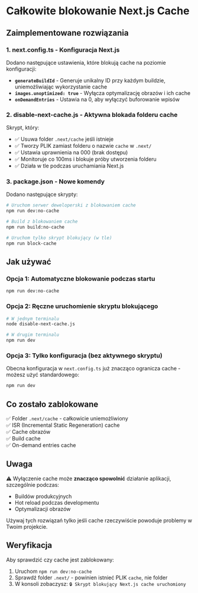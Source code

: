 # Całkowite blokowanie Next.js Cache

## Zaimplementowane rozwiązania

### 1. **next.config.ts** - Konfiguracja Next.js
Dodano następujące ustawienia, które blokują cache na poziomie konfiguracji:

- **`generateBuildId`** - Generuje unikalny ID przy każdym buildzie, uniemożliwiając wykorzystanie cache
- **`images.unoptimized: true`** - Wyłącza optymalizację obrazów i ich cache
- **`onDemandEntries`** - Ustawia na 0, aby wyłączyć buforowanie wpisów

### 2. **disable-next-cache.js** - Aktywna blokada folderu cache
Skrypt, który:

- ✅ Usuwa folder `.next/cache` jeśli istnieje
- ✅ Tworzy PLIK zamiast folderu o nazwie `cache` w `.next/`
- ✅ Ustawia uprawnienia na 000 (brak dostępu)
- ✅ Monitoruje co 100ms i blokuje próby utworzenia folderu
- ✅ Działa w tle podczas uruchamiania Next.js

### 3. **package.json** - Nowe komendy

Dodano następujące skrypty:

```bash
# Uruchom serwer deweloperski z blokowaniem cache
npm run dev:no-cache

# Build z blokowaniem cache
npm run build:no-cache

# Uruchom tylko skrypt blokujący (w tle)
npm run block-cache
```

## Jak używać

### Opcja 1: Automatyczne blokowanie podczas startu
```bash
npm run dev:no-cache
```

### Opcja 2: Ręczne uruchomienie skryptu blokującego
```bash
# W jednym terminalu
node disable-next-cache.js

# W drugim terminalu
npm run dev
```

### Opcja 3: Tylko konfiguracja (bez aktywnego skryptu)
Obecna konfiguracja w `next.config.ts` już znacząco ogranicza cache - możesz użyć standardowego:
```bash
npm run dev
```

## Co zostało zablokowane

✅ Folder `.next/cache` - całkowicie uniemożliwiony  
✅ ISR (Incremental Static Regeneration) cache  
✅ Cache obrazów  
✅ Build cache  
✅ On-demand entries cache  

## Uwaga

⚠️ Wyłączenie cache może **znacząco spowolnić** działanie aplikacji, szczególnie podczas:
- Buildów produkcyjnych
- Hot reload podczas developmentu
- Optymalizacji obrazów

Używaj tych rozwiązań tylko jeśli cache rzeczywiście powoduje problemy w Twoim projekcie.

## Weryfikacja

Aby sprawdzić czy cache jest zablokowany:

1. Uruchom `npm run dev:no-cache`
2. Sprawdź folder `.next/` - powinien istnieć PLIK `cache`, nie folder
3. W konsoli zobaczysz: `🔒 Skrypt blokujący Next.js cache uruchomiony`
